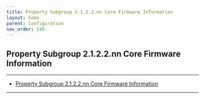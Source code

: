 ```yaml
---
title: Property Subgroup 2.1.2.2.nn Core Firmware Information
layout: home
parent: Configuration
nav_order: 149
---
```


## Property Subgroup 2.1.2.2.nn Core Firmware Information

---

- [Property Subgroup 2.1.2.2.nn Core Firmware Information](#property-subgroup-2122nn-core-firmware-information)

---


##